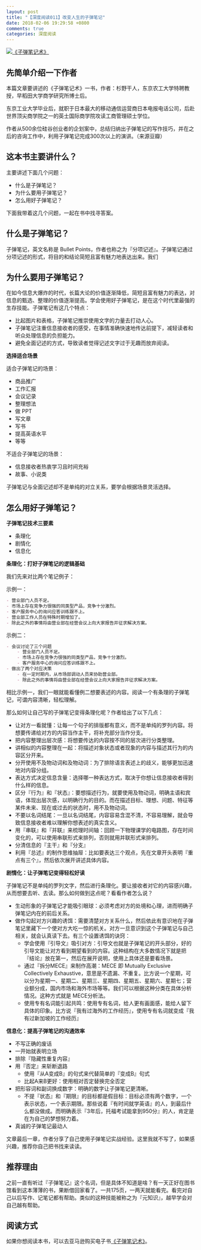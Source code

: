 ```yaml
---
layout: post
title: "【深度阅读011】改变人生的子弹笔记"
date: 2018-02-06 19:29:58 +0800
comments: true
categories: 深度阅读
---
```


[![《子弹笔记术》](https://images-cn.ssl-images-amazon.com/images/I/41NlpTm14rL._SX371_BO1,204,203,200_.jpg)](https://www.amazon.cn/dp/B074KFRNRB/?ie=UTF8&tag=forecho0c-23)

## 先简单介绍一下作者

本篇文章要讲述的《子弹笔记术》一书，作者：杉野干人，东京农工大学特聘教授，早稻田大学商学研究所博士后。

东京工业大学毕业后，就职于日本最大的移动通信运营商日本电报电话公司，后赴世界顶尖商学院之一的英士国际商学院攻读工商管理硕士学位。

作者从500余位硅谷创业者的企划案中，总结归纳出子弹笔记的写作技巧，并在之后的咨询工作中，利用子弹笔记完成300次以上的演讲。（来源豆瓣）

## 这本书主要讲什么？

主要讲述下面几个问题：

- 什么是子弹笔记？
- 为什么要用子弹笔记？
- 怎么用好子弹笔记？

下面我带着这几个问题，一起在书中找寻答案。

<!--more-->

## 什么是子弹笔记？

子弹笔记，英文名称是 Bullet Points，作者也称之为『分项记述』。子弹笔记通过分项记述的形式，将目的和结论简短且富有魅力地表达出来。我们

## 为什么要用子弹笔记？

在如今信息大爆炸的时代，长篇大论的价值逐渐降低，简短且富有魅力的表达，对信息的甄选、整理的价值逐渐提高。学会使用好子弹笔记，是在这个时代里最强的生存技能。子弹笔记有这几个特点：

- 比起图片和表格，子弹笔记推崇使用文字的力量去打动人心。
- 子弹笔记注重信息接收者的感受，在事情准确快速地传达前提下，减轻读者和听众处理信息的负担能力。
- 避免全面记述的方式，导致读者觉得记述文字过于无趣而放弃阅读。

**选择适合场景**

适合子弹笔记的场景：

- 商品推广
- 工作汇报
- 会议记录
- 整理想法
- 做 PPT
- 写文章
- 写书
- 提高英语水平
- 等等

不适合子弹笔记的场景：

- 信息接收者热衷学习且时间充裕
- 故事、小说类

子弹笔记与全面记述却不是单纯的对立关系，要学会根据场景灵活选择。

## 怎么用好子弹笔记？

**子弹笔记技术三要素**

- 条理化
- 剧情化
- 信息化

**条理化：打好子弹笔记的逻辑基础**

我们先来对比两个笔记例子：

示例一：

```markdown
- 营业部门人员不足。
- 市场上存在竞争力很强的同类型产品，竞争十分激烈。
- 客户服务中心的询问应答训练跟不上。
- 营业部工作人员在特殊时期增加了。
- 除此之外的事情将由营业部在经营会议上向大家报告并征求解决方案。
```

示例二：

```markdown
- 会议讨论了三个问题
    - 营业部门人员不足。
    - 市场上存在竞争力很强的同类型产品，竞争十分激烈。
    - 客户服务中心的询问应答训练跟不上。
- 做出了两个对应决策
    - 在一定时期内，从市场部调动人员来协助营业部。
    - 除此之外的事情将由营业部在经营会议上向大家报告并征求解决方案。
```

相比示例一，我们一眼就能看懂例二想要表述的内容。阅读一个有条理的子弹笔记，可谓内容清晰，轻松理解。

那么如何让自己写的子弹笔记变得条理化呢？作者给出了以下几点：

- 让对方一看就懂：让每一个句子的排版都有意义，而不是单纯的罗列内容。将想要传递给对方的内容当作主干，将补充部分当作分支。
- 把内容整理出层次感：将想要传达的内容按不同的层次进行分类整理。
- 讲相似的内容整理在一起：将描述对象状态或者现象的内容与描述其行为的内容区分开来。
- 分开使用不及物动词和及物动词：为了排除语言表述上的歧义，能够更加迅速地对内容分组。
- 表达方式决定信息含量：选择哪一种表达方式，取决于你想让信息接收者得到什么样的信息。
- 区分『行为』和『状态』：要想描述行为，就要使用及物动词，明确主语和宾语，体现出层次感，以明确行为的目的。而在描述目标、理想、问题、特征等某件未来、现在或过去的状态时，用不及物动词。
- 不要以名词结尾：一旦以名词结尾，内容容易含混不清，不容易理解，就会导致信息接收者难以理解你想表述的真实含义。
- 用『串联』和『并联』来梳理时间轴：回顾一下物理课学的电路图，存在时间变化的，可以使用串联形式来排列，否则就用并联形式来排列。
- 分清信息的『主干』和『分支』
- 利用『总述』的制作思维抽屉：比如要表达三个观点，先在文章开头表明『重点有三个』，然后依次展开讲述具体内容。


**剧情化：让子弹笔记变得轻松好读**

子弹笔记不是单纯的罗列文字，然后进行条理化。要让接收者对它的内容感兴趣，从而想要去听、去读。那么如何做到这点呢？看看作者怎么说？

- 生动形象的子弹笔记才能吸引眼球：必须考虑对方的处境和心理，进而明确子弹笔记内在的前后关系。
- 做作勾起对方兴趣的诱饵：需要清楚对方关系什么，然后依此有意识地在子弹笔记里藏下一个使对方大吃一惊的机关。对方一旦意识到这个子弹笔记与自己相关，就会认真读下去。有三个设置诱饵的诀窍：
    - 学会使用『引导文』吸引对方：引导文也就是子弹笔记的开头部分，好的引导文能让对方看到期望看到的内容。这种结构在大多数情况下就是把『结论』放在第一，然后在展开说明，使用上具体还是要看场景。
    - 通过『拆分MECE』来制作高潮：MECE 即 Mutually Exclusive Collectively Exhaustive，意思是不遗漏、不重复。比方说一个星期，可以分为星期一、星期二、星期三、星期四、星期五、星期六、星期七；营业额分成，国内市场和海外市场等等。我们可以根据这种分类在具体分析情况。这种方式就是 MECE分析法。
    - 使用专有名词能引起共鸣：使用专有名词，给人更有画面感，能给人留下具体的印象。比方说『我有过海外的工作经历』，使用专有名词就变成『我有过新加坡的工作经历』


**信息化：提高子弹笔记的沟通效率**

- 不写正确的废话
- 一开始就表明立场
- 排除『隐藏性重复内容』
- 用『否定』来斩断退路
    - 使用『从A变成B』的句式来代替简单的『变成B』句式
    - 比起A来B更好：使用相对否定替换完全否定
- 把形容词和副词换成数字：明确的数字让子弹笔记更清晰。
    - 不提『状态』和『期限』的目标都是假目标：目标必须有两个数字，一个表示状态，一个表示期限。那些说着『有时间就学英语』的人，到最后什么都没做成。而明确表示『3年后，托福考试能拿到950分』的人，肯定是在为自己的梦想努力着。
- 真诚的子弹笔记最动人


文章最后一章，作者分享了自己使用子弹笔记实战经验。这里我就不写了，如果感兴趣，推荐你自己把书找来读读。

## 推荐理由

之前一直有听过『子弹笔记』这个名词，但是具体不知道是啥？有一天正好在图书馆看到这本薄薄的书，果断借回家看了。一共175页，一两天就能看完。看完对自己以后写作、记笔记都有帮助。类似的这种技能被称之为『元知识』，越早学会对自己越有帮助。


## 阅读方式

如果你想阅读本书，可以去亚马逊购买电子书[《子弹笔记术》](https://www.amazon.cn/dp/B074KFRNRB/?ie=UTF8&tag=forecho0c-23)。
